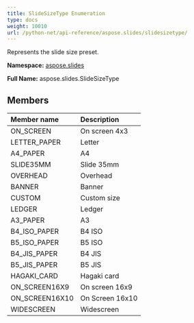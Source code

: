 ```yaml
---
title: SlideSizeType Enumeration
type: docs
weight: 10010
url: /python-net/api-reference/aspose.slides/slidesizetype/
---
```


Represents the slide size preset.

**Namespace:** [aspose.slides](/slides/python-net/api-reference/aspose.slides/)

**Full Name:** aspose.slides.SlideSizeType



## **Members**
|**Member name**|**Description**|
| :- | :- |
|ON_SCREEN|On screen 4x3|
|LETTER_PAPER|Letter|
|A4_PAPER|A4|
|SLIDE35MM|Slide 35mm|
|OVERHEAD|Overhead|
|BANNER|Banner|
|CUSTOM|Custom size|
|LEDGER|Ledger|
|A3_PAPER|A3|
|B4_ISO_PAPER|B4 ISO|
|B5_ISO_PAPER|B5 ISO|
|B4_JIS_PAPER|B4 JIS|
|B5_JIS_PAPER|B5 JIS|
|HAGAKI_CARD|Hagaki card|
|ON_SCREEN16X9|On screen 16x9|
|ON_SCREEN16X10|On Screen 16x10|
|WIDESCREEN|Widescreen|

